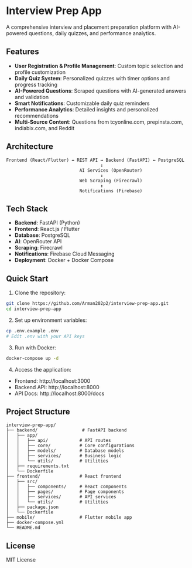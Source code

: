 # Interview Prep App

A comprehensive interview and placement preparation platform with AI-powered questions, daily quizzes, and performance analytics.

## Features

- **User Registration & Profile Management**: Custom topic selection and profile customization
- **Daily Quiz System**: Personalized quizzes with timer options and progress tracking
- **AI-Powered Questions**: Scraped questions with AI-generated answers and validation
- **Smart Notifications**: Customizable daily quiz reminders
- **Performance Analytics**: Detailed insights and personalized recommendations
- **Multi-Source Content**: Questions from tcyonline.com, prepinsta.com, indiabix.com, and Reddit

## Architecture

```
Frontend (React/Flutter) ↔ REST API ↔ Backend (FastAPI) ↔ PostgreSQL
                                    ↕
                            AI Services (OpenRouter)
                                    ↕
                            Web Scraping (Firecrawl)
                                    ↕
                            Notifications (Firebase)
```

## Tech Stack

- **Backend**: FastAPI (Python)
- **Frontend**: React.js / Flutter
- **Database**: PostgreSQL
- **AI**: OpenRouter API
- **Scraping**: Firecrawl
- **Notifications**: Firebase Cloud Messaging
- **Deployment**: Docker + Docker Compose

## Quick Start

1. Clone the repository:
```bash
git clone https://github.com/Arman202p2/interview-prep-app.git
cd interview-prep-app
```

2. Set up environment variables:
```bash
cp .env.example .env
# Edit .env with your API keys
```

3. Run with Docker:
```bash
docker-compose up -d
```

4. Access the application:
- Frontend: http://localhost:3000
- Backend API: http://localhost:8000
- API Docs: http://localhost:8000/docs

## Project Structure

```
interview-prep-app/
├── backend/                 # FastAPI backend
│   ├── app/
│   │   ├── api/            # API routes
│   │   ├── core/           # Core configurations
│   │   ├── models/         # Database models
│   │   ├── services/       # Business logic
│   │   └── utils/          # Utilities
│   ├── requirements.txt
│   └── Dockerfile
├── frontend/               # React frontend
│   ├── src/
│   │   ├── components/     # React components
│   │   ├── pages/          # Page components
│   │   ├── services/       # API services
│   │   └── utils/          # Utilities
│   ├── package.json
│   └── Dockerfile
├── mobile/                 # Flutter mobile app
├── docker-compose.yml
└── README.md
```

## License

MIT License
